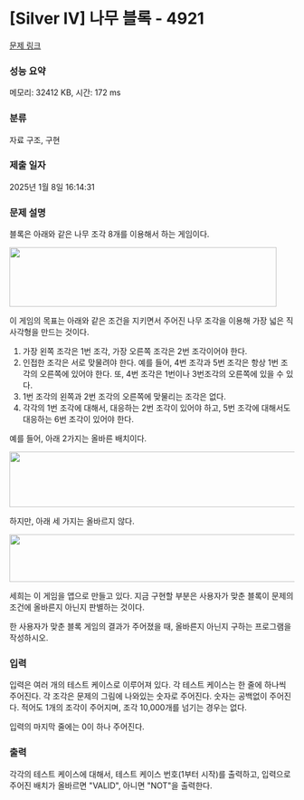 # [Silver IV] 나무 블록 - 4921 

[문제 링크](https://www.acmicpc.net/problem/4921) 

### 성능 요약

메모리: 32412 KB, 시간: 172 ms

### 분류

자료 구조, 구현

### 제출 일자

2025년 1월 8일 16:14:31

### 문제 설명

<p>블록은 아래와 같은 나무 조각 8개를 이용해서 하는 게임이다.</p>

<p><img alt="" src="https://www.acmicpc.net/upload/images/block1.png" style="height:105px; width:472px"></p>

<p>이 게임의 목표는 아래와 같은 조건을 지키면서 주어진 나무 조각을 이용해 가장 넓은 직사각형을 만드는 것이다.</p>

<ol>
	<li>가장 왼쪽 조각은 1번 조각, 가장 오른쪽 조각은 2번 조각이어야 한다.</li>
	<li>인접한 조각은 서로 맞물려야 한다. 예를 들어, 4번 조각과 5번 조각은 항상 1번 조각의 오른쪽에 있어야 한다. 또, 4번 조각은 1번이나 3번조각의 오른쪽에 있을 수 있다.</li>
	<li>1번 조각의 왼쪽과 2번 조각의 오른쪽에 맞물리는 조각은 없다.</li>
	<li>각각의 1번 조각에 대해서, 대응하는 2번 조각이 있어야 하고, 5번 조각에 대해서도 대응하는 6번 조각이 있어야 한다.</li>
</ol>

<p>예를 들어, 아래 2가지는 올바른 배치이다.</p>

<p><img alt="" src="https://www.acmicpc.net/upload/images/block2.png" style="height:98px; width:545px"></p>

<p>하지만, 아래 세 가지는 올바르지 않다.</p>

<p><img alt="" src="https://www.acmicpc.net/upload/images/block3.png" style="height:84px; width:636px"></p>

<p>세희는 이 게임을 앱으로 만들고 있다. 지금 구현할 부분은 사용자가 맞춘 블록이 문제의 조건에 올바른지 아닌지 판별하는 것이다.</p>

<p>한 사용자가 맞춘 블록 게임의 결과가 주어졌을 때, 올바른지 아닌지 구하는 프로그램을 작성하시오.</p>

### 입력 

 <p>입력은 여러 개의 테스트 케이스로 이루어져 있다. 각 테스트 케이스는 한 줄에 하나씩 주어진다. 각 조각은 문제의 그림에 나와있는 숫자로 주어진다. 숫자는 공백없이 주어진다. 적어도 1개의 조각이 주어지며, 조각 10,000개를 넘기는 경우는 없다.</p>

<p>입력의 마지막 줄에는 0이 하나 주어진다.</p>

### 출력 

 <p>각각의 테스트 케이스에 대해서, 테스트 케이스 번호(1부터 시작)를 출력하고, 입력으로 주어진 배치가 올바르면 "VALID", 아니면 "NOT"을 출력한다.</p>

